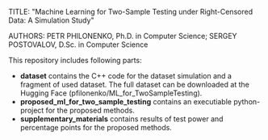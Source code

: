 TITLE: "Machine Learning for Two-Sample Testing under Right-Censored Data: A Simulation Study"


AUTHORS: PETR PHILONENKO, Ph.D. in Computer Science; SERGEY POSTOVALOV, D.Sc. in Computer Science


This repository includes following parts:
- **dataset** contains the C++ code for the dataset simulation and a fragment of used dataset. The full dataset can be downloaded at the Hugging Face (pfilonenko/ML_for_TwoSampleTesting).
- **proposed_ml_for_two_sample_testing** contains an executiable python-project for the proposed methods.
- **supplementary_materials** contains results of test power and percentage points for the proposed methods.
